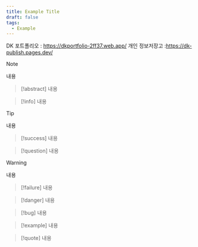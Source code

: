 ```yaml
---
title: Example Title
draft: false
tags:
  - Example
---
```

DK 포트폴리오 :  https://dkportfolio-2ff37.web.app/
개인 정보저장고 :https://dk-publish.pages.dev/

> [!note]
> 내용

> [!abstract]
> 내용

> [!info]
> 내용

> [!tip]
> 내용

> [!success]
> 내용

> [!question]
> 내용

> [!warning]
> 내용

> [!failure]
> 내용

> [!danger]
> 내용

> [!bug]
> 내용

> [!example]
> 내용

> [!quote]
> 내용




